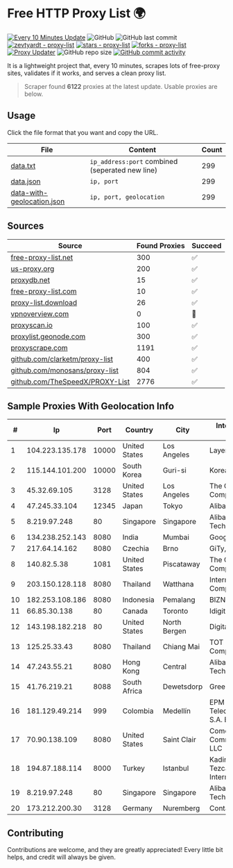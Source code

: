 
# Free HTTP Proxy List 🌍

[![Every 10 Minutes Update](https://github.com/mertguvencli/http-proxy-list/actions/workflows/main.yml/badge.svg?branch=main)](https://github.com/mertguvencli/http-proxy-list/actions/workflows/main.yml)
![GitHub](https://img.shields.io/github/license/mertguvencli/http-proxy-list)
![GitHub last commit](https://img.shields.io/github/last-commit/mertguvencli/http-proxy-list)
[![zevtyardt - proxy-list](https://img.shields.io/static/v1?label=zevtyardt&message=proxy-list&color=blue&logo=github)](https://github.com/zevtyardt/proxy-list "Go to GitHub repo")
[![stars - proxy-list](https://img.shields.io/github/stars/zevtyardt/proxy-list?style=social)](https://github.com/zevtyardt/proxy-list)
[![forks - proxy-list](https://img.shields.io/github/forks/zevtyardt/proxy-list?style=social)](https://github.com/zevtyardt/proxy-list)
[![Proxy Updater](https://github.com/zevtyardt/proxy-list/workflows/Proxy%20Updater/badge.svg)](https://github.com/zevtyardt/proxy-list/actions?query=workflow:"Proxy+Updater")
![GitHub repo size](https://img.shields.io/github/repo-size/zevtyardt/proxy-list)
[![GitHub commit activity](https://img.shields.io/github/commit-activity/m/zevtyardt/proxy-list?logo=commits)](https://github.com/zevtyardt/proxy-list/commits/main)

It is a lightweight project that, every 10 minutes, scrapes lots of free-proxy sites, validates if it works, and serves a clean proxy list.

> Scraper found **6122** proxies at the latest update. Usable proxies are below.

## Usage

Click the file format that you want and copy the URL.

|File|Content|Count|
|----|-------|-----|
|[data.txt](https://raw.githubusercontent.com/mertguvencli/http-proxy-list/main/proxy-list/data.txt)|`ip_address:port` combined (seperated new line)|299|
|[data.json](https://raw.githubusercontent.com/mertguvencli/http-proxy-list/main/proxy-list/data.json)|`ip, port`|299|
|[data-with-geolocation.json](https://raw.githubusercontent.com/mertguvencli/http-proxy-list/main/proxy-list/data-with-geolocation.json)|`ip, port, geolocation`|299|

## Sources

|Source|Found Proxies|Succeed|
|------|-------------|-------|
|[free-proxy-list.net](https://free-proxy-list.net)|300|✅|
|[us-proxy.org](https://www.us-proxy.org)|200|✅|
|[proxydb.net](http://proxydb.net)|15|✅|
|[free-proxy-list.com](https://free-proxy-list.com/?page=&port=&type%5B%5D=http&type%5B%5D=https&up_time=0&search=Search)|10|✅|
|[proxy-list.download](https://www.proxy-list.download/HTTP)|26|✅|
|[vpnoverview.com](https://vpnoverview.com/privacy/anonymous-browsing/free-proxy-servers)|0|🚫|
|[proxyscan.io](https://www.proxyscan.io)|100|✅|
|[proxylist.geonode.com](https://proxylist.geonode.com/api/proxy-list?limit=300&page=1&sort_by=lastChecked&sort_type=desc&protocols=http,https)|300|✅|
|[proxyscrape.com](https://api.proxyscrape.com/v2/?request=displayproxies&protocol=http&timeout=10000&country=all&ssl=all&anonymity=all)|1191|✅|
|[github.com/clarketm/proxy-list](https://raw.githubusercontent.com/clarketm/proxy-list/master/proxy-list-raw.txt)|400|✅|
|[github.com/monosans/proxy-list](https://raw.githubusercontent.com/monosans/proxy-list/main/proxies/http.txt)|804|✅|
|[github.com/TheSpeedX/PROXY-List](https://raw.githubusercontent.com/TheSpeedX/PROXY-List/master/http.txt)|2776|✅|


## Sample Proxies With Geolocation Info

|#|Ip|Port|Country|City|Internet Service Provider|
|-|--|----|-------|----|-------------------------|
|1|104.223.135.178|10000|United States|Los Angeles|LayerHost|
|2|115.144.101.200|10000|South Korea|Guri-si|Korea Telecom|
|3|45.32.69.105|3128|United States|Los Angeles|The Constant Company|
|4|47.245.33.104|12345|Japan|Tokyo|Alibaba.com LLC|
|5|8.219.97.248|80|Singapore|Singapore|Alibaba (US) Technology Co., Ltd.|
|6|134.238.252.143|8080|India|Mumbai|Google LLC|
|7|217.64.14.162|8080|Czechia|Brno|GiTy, a.s.|
|8|140.82.5.38|1081|United States|Piscataway|The Constant Company|
|9|203.150.128.118|8080|Thailand|Watthana|Internet Thailand Company Ltd|
|10|182.253.108.186|8080|Indonesia|Pemalang|BIZNET|
|11|66.85.30.138|80|Canada|Toronto|Idigital Internet Inc.|
|12|143.198.182.218|80|United States|North Bergen|DigitalOcean, LLC|
|13|125.25.33.43|8080|Thailand|Chiang Mai|TOT Public Company Limited|
|14|47.243.55.21|8080|Hong Kong|Central|Alibaba (US) Technology Co., Ltd.|
|15|41.76.219.21|8088|South Africa|Dewetsdorp|Green Flash Trading|
|16|181.129.49.214|999|Colombia|Medellín|EPM Telecomunicaciones S.A. E.S.P.|
|17|70.90.138.109|8080|United States|Saint Clair|Comcast Cable Communications, LLC|
|18|194.87.188.114|8000|Turkey|Istanbul|Kadir Huseyin Tezcan Nosspeed Internet Teknolojileri|
|19|8.219.97.248|80|Singapore|Singapore|Alibaba (US) Technology Co., Ltd.|
|20|173.212.200.30|3128|Germany|Nuremberg|Contabo GmbH|



## Contributing

Contributions are welcome, and they are greatly appreciated! Every
little bit helps, and credit will always be given.

